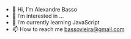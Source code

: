 - 👋 Hi, I’m Alexandre Basso
- 👀 I’m interested in ...
- 🌱 I’m currently learning JavaScript
- 📫 How to reach me bassovieira@gmail.com

<!---
alebasso1/alebasso1 is a ✨ special ✨ repository because its `README.md` (this file) appears on your GitHub profile.
You can click the Preview link to take a look at your changes.
--->
